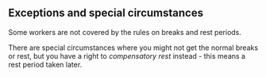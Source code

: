 ##  Exceptions and special circumstances

Some workers are not covered by the rules on breaks and rest periods.

There are special circumstances where you might not get the normal breaks or
rest, but you have a right to _compensatory rest_ instead - this means a rest
period taken later.
